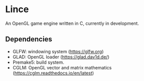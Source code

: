 # Lince
An OpenGL game engine written in C, currently in development.

## Dependencies

* GLFW: windowing system (https://glfw.org)
* GLAD: OpenGL loader (https://glad.dav1d.de/)
* Premake5: build system.
* CGLM: OpenGL vector and matrix mathematics (https://cglm.readthedocs.io/en/latest)


